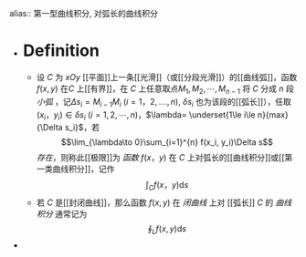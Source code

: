 alias:: 第一型曲线积分, 对弧长的曲线积分

- # Definition
	- 设 $C$ 为 $xOy$ [[平面]]上一条[[光滑]]（或[[分段光滑]]）的[[曲线弧]]，函数 $f(x, y)$ 在$C$ 上[[有界]]，在 $C$ 上任意取点$M_1,M_2,\cdots, M_{n-1}$ 将 $C$ 分成 $n$ 段 *小弧* ，记$\Delta s_i= M_{i-1}M_i\:(i = 1，2,\cdots,n)$, $\delta s_i$ 也为该段的[[弧长]]），任取 $(x_i，y_i) ∈ \delta s_i\ (i=1,2,\cdots, n)$，$\lambda= \underset{1\le i\le n}{max} {\Delta s_i}$，若
	  $$\lim_{\lambda\to 0}\sum_{i=1}^{n} f(x_i, y_i)\Delta s$$
	  *存在*，则称此[[极限]]为 *函数* $f(x，y)$ 在 $C$ 上对弧长的[[曲线积分]]或[[第一类曲线积分]]，记作 
	  $$\int_C f(x，y)\mathrm{d}s$$
	- 若 $C$ 是[[封闭曲线]]，那么函数 $f(x, y)$ 在 *闭曲线* 上对 [[弧长]] $C$ 的 *曲线积分* 通常记为
	  $$\oint_{L}f(x,y)\mathrm{d}s$$
-